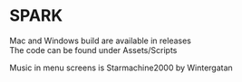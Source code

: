 # SPARK

Mac and Windows build are available in releases  
The code can be found under Assets/Scripts

Music in menu screens is Starmachine2000 by Wintergatan